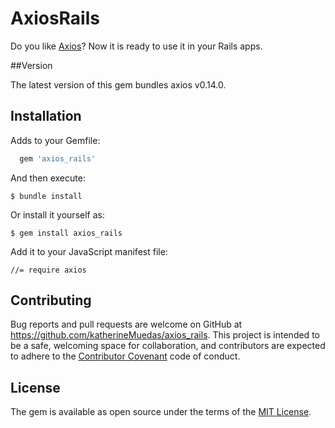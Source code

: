 # AxiosRails

Do you like [Axios](https://github.com/mzabriskie/axios)? Now it is ready to use it in your Rails apps.

##Version

The latest version of this gem bundles axios v0.14.0.

## Installation

Adds to your Gemfile:

```ruby
  gem 'axios_rails'
```

And then execute:

    $ bundle install

Or install it yourself as:

    $ gem install axios_rails

Add it to your JavaScript manifest file:

    //= require axios

## Contributing

Bug reports and pull requests are welcome on GitHub at https://github.com/katherineMuedas/axios_rails. This project is intended to be a safe, welcoming space for collaboration, and contributors are expected to adhere to the [Contributor Covenant](contributor-covenant.org) code of conduct.


## License

The gem is available as open source under the terms of the [MIT License](http://opensource.org/licenses/MIT).
